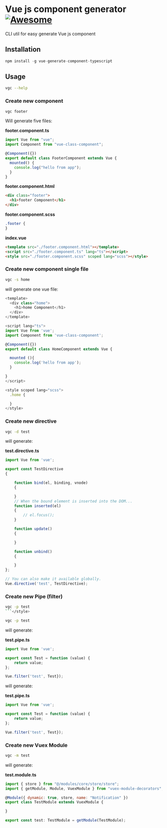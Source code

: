 # Vue js component generator [![Awesome](https://cdn.rawgit.com/sindresorhus/awesome/d7305f38d29fed78fa85652e3a63e154dd8e8829/media/badge.svg)](https://github.com/sindresorhus/awesome)

CLI util for easy generate Vue js component

## Installation

```js
npm install -g vue-generate-component-typescript
```

## Usage

```bash
vgc --help
```

### Create new component

```bash
vgc footer
```

Will generate five files:

**footer.component.ts**

```typescript
import Vue from "vue";
import Component from "vue-class-component";

@Component({})
export default class FooterComponent extends Vue {
  mounted() {
    console.log("hello from app");
  }
}
```

**footer.component.html**

```html
<div class="footer">
  <h1>footer Component</h1>
</div>
```

**footer.component.scss**

```css
.footer {
}
```

**index.vue**

```html
<template src="./footer.component.html"></template>
<script src="./footer.component.ts" lang="ts"></script>
<style src="./footer.component.scss" scoped lang="scss"></style>
```

### Create new component single file

```bash
vgc -s home
```

will generate one vue file:

```javascript
<template>
  <div class="home">
    <h1>home Component</h1>
  </div>
</template>

<script lang="ts">
import Vue from 'vue';
import Component from 'vue-class-component';

@Component({})
export default class HomeComponent extends Vue {

  mounted (){
    console.log('hello from app');
  }

}
</script>

<style scoped lang="scss">
  .home {

  }
</style>
```

### Create new directive

```bash
vgc -d test
```

will generate:

**test.directive.ts**

```javascript
import Vue from 'vue';

export const TestDirective
{

    function bind(el, binding, vnode)
    {

    }
    // When the bound element is inserted into the DOM...
    function inserted(el)
    {
        // el.focus();
    }

    function update()
    {

    }

    function unbind()
    {

    }
};

// You can also make it available globally.
Vue.directive('test', TestDirective);
```

### Create new Pipe (filter)

````bash
vgc -p test
```</style>
````

```bash
vgc -p test
```

will generate:

**test.pipe.ts**

```javascript
import Vue from 'vue';

export const Test = function (value) {
    return value;
};

Vue.filter('test', Test});

```

will generate:

**test.pipe.ts**

```javascript
import Vue from 'vue';

export const Test = function (value) {
    return value;
};

Vue.filter('test', Test});

```

### Create new Vuex Module

```bash
vgc -m test
```

will generate:

**test.module.ts**

```javascript
import { store } from "@/modules/core/store/store";
import { getModule, Module, VuexModule } from "vuex-module-decorators";

@Module({ dynamic: true, store, name: "Notification" })
export class TestModule extends VuexModule {

}

export const test: TestModule = getModule(TestModule);

```
